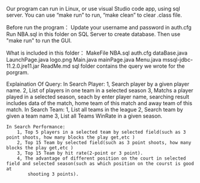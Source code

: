 Our program can run in Linux, or use visual Studio code app, using sql server. You can use “make run” to run, “make clean” to clear .class file.

Before run the program：
    Update your username and password in auth.cfg
    Run NBA.sql in this folder on SQL Server to create database.
    Then use "make run" to run the GUI.


What is included in this folder：
    MakeFile
    NBA.sql
    auth.cfg
    dataBase.java
    LaunchPage.java
    logo.png
    Main.java
    mainPage.java
    Menu.java
    mssql-jdbc-11.2.0.jre11.jar
    ReadMe.md
    sql folder contains the query we wrote for the porgram.


Explaination Of Query:
    In Search Player: 
        1, Search player by a given player name.
        2, List of players in one team in a selected season
        3, Matchs a player played in a selected season, seach by enter player name, searching result includes data of the match,
            home team of this match and away team of this match. 
    In Search Team:
        1, List all teams in the league
        2, Search team by given a team name
        3, List all Teams WinRate in a given season.

    In Search Performance:
        1, Top 5 players in a selected team by selected field(such as 3 point shoots, how many blocks the play get,etc )
        2, Top 15 Team by selected field(such as 3 point shoots, how many blocks the play get,etc )
        3, Top 15 Team by hit rate(2-point or 3 point).
        4, The advantage of different position on the court in selected field and selected season(such as which position on the courst is good at
            shooting 3 points).
